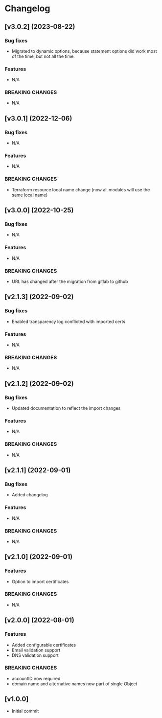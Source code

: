 # Changelog

## [v3.0.2] (2023-08-22)

### Bug fixes

- Migrated to dynamic options, because statement options did work most of the time, but not all the time.

### Features

- N/A

### BREAKING CHANGES

- N/A

## [v3.0.1] (2022-12-06)

### Bug fixes

- N/A

### Features

- N/A

### BREAKING CHANGES

- Terraform resource local name change (now all modules will use the same local name)

## [v3.0.0] (2022-10-25)

### Bug fixes

- N/A

### Features

- N/A

### BREAKING CHANGES

- URL has changed after the migration from gitlab to github

## [v2.1.3] (2022-09-02)

### Bug fixes

- Enabled transparency log conflicted with imported certs

### Features

- N/A

### BREAKING CHANGES

- N/A

## [v2.1.2] (2022-09-02)

### Bug fixes

- Updated documentation to reflect the import changes

### Features

- N/A

### BREAKING CHANGES

- N/A

## [v2.1.1] (2022-09-01)

### Bug fixes

- Added changelog

### Features

- N/A

### BREAKING CHANGES

- N/A

## [v2.1.0] (2022-09-01)

### Features

- Option to import certificates

### BREAKING CHANGES

- N/A

## [v2.0.0] (2022-08-01)

### Features

- Added configurable certificates
- Email validation support
- DNS validation support

### BREAKING CHANGES

- accountID now required
- domain name and alternative names now part of single Object

## [v1.0.0]

- Initial commit
